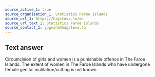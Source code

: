 ```yaml
---
source_active_1: true
source_organisation_1: Statistics Faroe Islands
source_url_1: https://hagstova.fo/en
source_url_text_1: Statistics Faroe Islands
source_contact_1: jogvanb@hagstova.fo
---
```

## Text answer  
Circumcision of girls and women is a punishable offence in The Faroe Islands. The extent of women in The Faroe Islands who have undergone female genital mutilation/cutting is not known.
